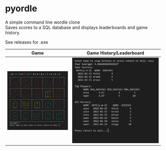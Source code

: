 # pyordle
A simple command line wordle clone  
Saves scores to a SQL database and displays leaderboards and game history.  

See releases for .exe  

| Game      | Game History/Leaderboard |
| ----------- | ----------- |
| ![game](./images/gameplay.png)  | ![stats](./images/stats.png)       |

